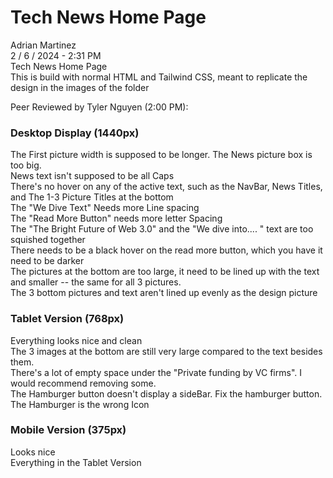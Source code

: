 # Tech News Home Page

Adrian Martinez<br>
2 / 6 / 2024 - 2:31 PM<br>
Tech News Home Page<br>
This is build with normal HTML and Tailwind CSS, meant to replicate the design in the images of the folder<br>

Peer Reviewed by Tyler Nguyen (2:00 PM):<br>
### Desktop Display (1440px)<br>
The First picture width is supposed to be longer. The News picture box is too big.<br>
News text isn't supposed to be all Caps<br>
There's no hover on any of the active text, such as the NavBar, News Titles, and The 1-3 Picture Titles at the bottom<br>
The "We Dive Text" Needs more Line spacing<br>
The "Read More Button" needs more letter Spacing<br>
The "The Bright Future of Web 3.0" and the "We dive into.... " text are too squished together<br>
There needs to be a black hover on the read more button, which you have it need to be darker<br>
The pictures at the bottom are too large, it need to be lined up with the text and smaller -- the same for all 3 pictures.<br>
The 3 bottom pictures and text aren't lined up evenly as the design picture<br>

### Tablet Version  (768px)<br>
Everything looks nice and clean<br>
The 3 images at the bottom are still very large compared to the text besides them.<br>
There's a lot of empty space under the "Private funding by VC firms". I would recommend removing some.<br>
The Hamburger button doesn't display a sideBar. Fix the hamburger button.<br>
The Hamburger is the wrong Icon <br>

### Mobile Version (375px)<br>
Looks nice<br>
Everything in the Tablet Version<br>